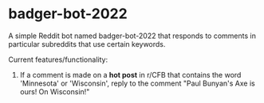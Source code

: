 # badger-bot-2022
A simple Reddit bot named badger-bot-2022 that responds to comments in particular subreddits that use certain keywords.

Current features/functionality:
<ol>
<li>If a comment is made on a <b>hot post</b> in r/CFB that contains the word 'Minnesota' or 'Wisconsin', reply to the comment "Paul Bunyan's Axe is ours! On Wisconsin!"</li>
</ol>
